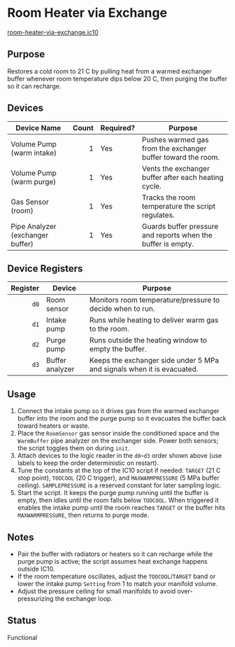# Room Heater via Exchange

[room-heater-via-exchange.ic10](../../room-heater-via-exchange.ic10)

## Purpose
Restores a cold room to 21 C by pulling heat from a warmed exchanger buffer whenever room temperature dips below 20 C, then purging the buffer so it can recharge.

## Devices
| Device Name | Count | Required? | Purpose |
|-------------|------:|-----------|---------|
| Volume Pump (warm intake) | 1 | Yes | Pushes warmed gas from the exchanger buffer toward the room. |
| Volume Pump (warm purge) | 1 | Yes | Vents the exchanger buffer after each heating cycle. |
| Gas Sensor (room) | 1 | Yes | Tracks the room temperature the script regulates. |
| Pipe Analyzer (exchanger buffer) | 1 | Yes | Guards buffer pressure and reports when the buffer is empty. |

## Device Registers
| Register | Device | Purpose |
|---------:|--------|---------|
| `d0` | Room sensor | Monitors room temperature/pressure to decide when to run. |
| `d1` | Intake pump | Runs while heating to deliver warm gas to the room. |
| `d2` | Purge pump | Runs outside the heating window to empty the buffer. |
| `d3` | Buffer analyzer | Keeps the exchanger side under 5 MPa and signals when it is evacuated. |
## Usage
1. Connect the intake pump so it drives gas from the warmed exchanger buffer into the room and the purge pump so it evacuates the buffer back toward heaters or waste.
2. Place the `RoomSensor` gas sensor inside the conditioned space and the `WarmBuffer` pipe analyzer on the exchanger side. Power both sensors; the script toggles them on during `init`.
3. Attach devices to the logic reader in the `d0`–`d3` order shown above (use labels to keep the order deterministic on restart).
4. Tune the constants at the top of the IC10 script if needed: `TARGET` (21 C stop point), `TOOCOOL` (20 C trigger), and `MAXWARMPRESSURE` (5 MPa buffer ceiling). `SAMPLEPRESSURE` is a reserved constant for later sampling logic.
5. Start the script. It keeps the purge pump running until the buffer is empty, then idles until the room falls below `TOOCOOL`. When triggered it enables the intake pump until the room reaches `TARGET` or the buffer hits `MAXWARMPRESSURE`, then returns to purge mode.

## Notes
- Pair the buffer with radiators or heaters so it can recharge while the purge pump is active; the script assumes heat exchange happens outside IC10.
- If the room temperature oscillates, adjust the `TOOCOOL`/`TARGET` band or lower the intake pump `Setting` from 1 to match your manifold volume.
- Adjust the pressure ceiling for small manifolds to avoid over-pressurizing the exchanger loop.

## Status
Functional
